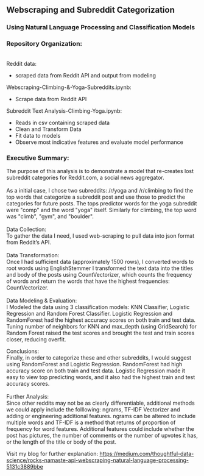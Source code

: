 ## Webscraping and Subreddit Categorization
### Using Natural Language Processing and Classification Models
### Repository Organization:
<br>
Reddit data:
<ul>
  <li>scraped data from Reddit API and output from modeling</li>
</ul>
Webscraping-Climbing-&-Yoga-Subreddits.ipynb:
<ul>
  <li>Scrape data from Reddit API</li>
</ul>
Subreddit Text Analysis-Climbing-Yoga.ipynb:
<ul>
  <li>Reads in csv containing scraped data</li>
  <li>Clean and Transform Data</li>
  <li>Fit data to models</li>
  <li>Observe most indicative features and evaluate model performance</li>
</ul>

### Executive Summary:
The purpose of this analysis is to demonstrate a model that re-creates lost subreddit categories for Reddit.com, a social news aggregator.
<br>
<br>
As a initial case, I chose two subreddits: /r/yoga and /r/climbing to find the top words that categorize a subreddit post and use those to predict the categories for future posts. The tops predictor words for the yoga subreddit  were "comp" and the word "yoga" itself. Similarly for climbing, the top word was "climb", "gym", and "boulder".
<br>
<br>
Data Collection: <br>
To gather the data I need, I used web-scraping to pull data into json format from Reddit’s API.
<br>
<br>
Data Transformation:<br>
Once I had sufficient data (approximately 1500 rows), I converted words to root words using EnglishStemmer I transformed the text data into  the titles and body of the posts using CountVectorizer, which counts the frequency of words and return the words that have the highest frequencies: CountVectorizer.
<br>
<br>
Data Modeling & Evaluation: <br>
I Modeled the data using 3 classification models: KNN Classifier, Logistic Regression and Random Forest Classifier. Logistic Regression and RandomForest had the highest accuracy scores on both train and test data. Tuning number of neighbors for KNN and max_depth (using GridSearch) for Random Forest raised the test scores and brought the test and train scores closer, reducing overfit.
<br>

Conclusions:<br>
Finally, in order to categorize these and other subreddits, I would suggest using RandomForest and Logistic Regression. RandomForest had high accuracy score on both train and test data. Logistic Regression made it easy to view top predicting words, and it also had the highest train and test accuracy scores.
<br>
<br>
Further Analysis:<br>
Since other reddits  may not be as clearly differentiable, additional methods we could apply include the folllowing: ngrams, TF-IDF Vectorizer and adding or engineering additional features. ngrams can be altered to include multiple words and TF-IDF is a method that returns of proportion of frequency for word features. Additional features could include whether the post has pictures, the number of comments or the number of upvotes it has, or the length of the title or body of the post.

Visit my blog for further explanation: https://medium.com/thoughtful-data-science/rocks-namaste-api-webscraping-natural-language-processing-5131c3889bbe 
